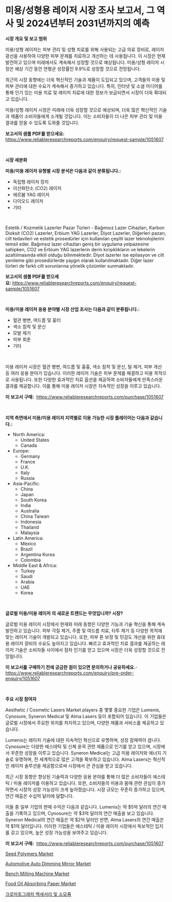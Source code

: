 <p><h1>미용/성형용 레이저 시장 조사 보고서, 그 역사 및 2024년부터 2031년까지의 예측</h1></p><p><strong>시장 개요 및 보고 범위</strong></p>
<p><p>미용/성형 레이저는 피부 관리 및 성형 치료를 위해 사용되는 고급 의료 장비로, 레이저 광선을 사용하여 다양한 피부 문제를 치료하고 개선하는 데 사용됩니다. 이 시장은 현재 발전하고 있으며 미래에서도 계속해서 성장할 것으로 예상됩니다. 미용/성형 레이저 시장은 예상 기간 동안 연평균 성장률인 9.9%로 성장할 것으로 전망됩니다.</p><p>최근의 시장 동향에는 더욱 혁신적인 기술과 제품이 도입되고 있으며, 고객들의 미용 및 피부 관리에 대한 수요가 계속해서 증가하고 있습니다. 특히, 인터넷 및 소셜 미디어를 통해 인기 있는 미용 치료 및 레이저 치료에 대한 정보가 보급되면서 시장이 더욱 확대되고 있습니다.</p><p>미용/성형 레이저 시장은 미래에 더욱 성장할 것으로 예상되며, 더욱 많은 혁신적인 기술과 제품이 소비자들에게 소개될 것입니다. 이는 소비자들이 더 나은 피부 관리 및 미용 결과를 얻을 수 있도록 도와줄 것입니다.</p></p>
<p><strong>보고서의 샘플 PDF를 받으세요:</strong> <a href="https://www.reliableresearchreports.com/enquiry/request-sample/1051607">https://www.reliableresearchreports.com/enquiry/request-sample/1051607</a></p>
<p>&nbsp;</p>
<p><strong>시장 세분화</strong></p>
<p><strong>미용/미용 레이저 유형별 시장 분석은 다음과 같이 분류됩니다.:</strong></p>
<p><ul><li>독립형 레이저 장치</li><li>이산화탄소 (CO2) 레이저</li><li>에르븀 YAG 레이저</li><li>다이오드 레이저</li><li>기타</li></ul></p>
<p>&nbsp;</p>
<p><p>Estetik / Kozmetik Lazerler Pazar Türleri - Bağımsız Lazer Cihazları, Karbon Dioksit (CO2) Lazerler, Erbium YAG Lazerler, Diyot Lazerler, Diğerleri pazarı, cilt tedavileri ve estetik prosedürler için kullanılan çeşitli lazer teknolojilerini temsil eder. Bağımsız lazer cihazları geniş bir uygulama yelpazesine sahipken, CO2 ve Erbium YAG lazerlerin derin kırışıklıkların ve lekelerin azaltılmasında etkili olduğu bilinmektedir. Diyot lazerler ise epilasyon ve cilt yenileme gibi prosedürlerde yaygın olarak kullanılmaktadır. Diğer lazer türleri de farklı cilt sorunlarına yönelik çözümler sunmaktadır.</p></p>
<p><strong>보고서의 샘플 PDF를 받으세요:</strong>&nbsp;<a href="https://www.reliableresearchreports.com/enquiry/request-sample/1051607">https://www.reliableresearchreports.com/enquiry/request-sample/1051607</a></p>
<p>&nbsp;</p>
<p><strong> 미용/미용 레이저 응용 분야별 시장 산업 조사는 다음과 같이 분류됩니다.:</strong></p>
<p><ul><li>혈관 병변, 여드름 및 흉터</li><li>색소 침착 및 문신</li><li>모발 제거</li><li>피부 회춘</li><li>기타</li></ul></p>
<p>&nbsp;</p>
<p><p>미용 레이저 시장은 혈관 병변, 여드름 및 흉흉, 색소 침착 및 문신, 털 제거, 피부 개선 등 여러 응용 분야가 있습니다. 이러한 레이저 기술은 피부 문제를 해결하고 미용 목적으로 사용됩니다. 또한 다양한 효과적인 치료 옵션을 제공하여 소비자들에게 만족스러운 결과를 제공합니다. 이를 통해 미용 레이저 시장은 지속적인 성장을 이루고 있습니다.</p></p>
<p><strong>이 보고서 구매:</strong>&nbsp; <a href="https://www.reliableresearchreports.com/purchase/1051607">https://www.reliableresearchreports.com/purchase/1051607</a></p>
<p>&nbsp;</p>
<p><strong>지역 측면에서 미용/미용 레이저 지역별로 이용 가능한 시장 플레이어는 다음과 같습니다.:</strong></p>
<p><ul>
    <li>
        North America:
        <ul>
            <li>United States</li>
            <li>Canada</li>
        </ul>
    </li>
    <li>
        Europe:
        <ul>
            <li>Germany</li>
            <li>France</li>
            <li>U.K.</li>
            <li>Italy</li>
            <li>Russia</li>
        </ul>
    </li>
    <li>
        Asia-Pacific:
        <ul>
            <li>China</li>
            <li>Japan</li>
            <li>South Korea</li>
            <li>India</li>
            <li>Australia</li>
            <li>China Taiwan</li>
            <li>Indonesia</li>
            <li>Thailand</li>
            <li>Malaysia</li>
        </ul>
    </li>
    <li>
        Latin America:
        <ul>
            <li>Mexico</li>
            <li>Brazil</li>
            <li>Argentina Korea</li>
            <li>Colombia</li>
        </ul>
    </li>
    <li>
        Middle East & Africa:
        <ul>
            <li>Turkey</li>
            <li>Saudi</li>
            <li>Arabia</li>
            <li>UAE</li>
            <li>Korea</li>
        </ul>
    </li>
    </ul></p>
<p>&nbsp;</p>
<p><strong>글로벌 미용/미용 레이저 의 새로운 트렌드는 무엇입니까? 시장?</strong></p>
<p><p>글로벌 미용 레이저 시장에서 현재와 미래 동향은 다양한 기능과 기술 혁신을 통해 계속 발전하고 있습니다. 피부 각질 제거, 주름 및 여드름 치료, 타투 제거 등 다양한 목적에 맞는 레이저 기술이 개발되고 있습니다. 또한, 피부 톤 보정 및 민감도 개선을 위한 휴대용 레이저 장비의 수요도 높아지고 있습니다. 빠르고 효과적인 치료 결과를 제공하는 레이저 기술은 소비자들 사이에서 점차 인기를 얻고 있으며 시장은 더욱 성장할 것으로 전망됩니다.</p></p>
<p><strong>이 보고서를 구매하기 전에 궁금한 점이 있으면 문의하거나 공유하세요.</strong>- <a href="https://www.reliableresearchreports.com/enquiry/pre-order-enquiry/1051607">https://www.reliableresearchreports.com/enquiry/pre-order-enquiry/1051607</a></p>
<p>&nbsp;</p>
<p><strong>주요 시장 참여자</strong></p>
<p><p>Aesthetic / Cosmetic Lasers Market players 중 몇몇 중요한 기업은 Lumenis, Cynosure, Syneron Medical 및 Alma Lasers 등이 포함되어 있습니다. 이 기업들은 글로벌 시장에서 주요한 위치를 차지하고 있으며, 다양한 제품과 서비스를 제공하고 있습니다. </p><p>Lumenis는 레이저 기술에 대한 지속적인 혁신으로 유명하며, 성장 잠재력이 큽니다. Cynosure는 다양한 에스테틱 및 신체 윤곽 관련 제품으로 인기를 얻고 있으며, 시장에서 꾸준한 성장을 이루고 있습니다. Syneron Medical는 고급 미용 레이저와 에너지 기술로 유명하며, 전 세계적으로 많은 고객을 확보하고 있습니다. Alma Lasers는 혁신적인 레이저 솔루션을 제공함으로써 시장에서 큰 관심을 받고 있습니다.</p><p>최근 시장 동향은 향상된 기술력과 다양한 응용 분야를 통해 더 많은 소비자들이 에스테틱 / 미용 레이저를 이용하고 있습니다. 또한, 소비자들의 미용과 몸매 관련 관심이 증가하면서 시장의 성장 가능성이 크게 높아졌습니다. 시장 규모는 꾸준히 증가하고 있으며, 연간 매출은 수십억 달러에 달합니다.</p><p>이들 중 일부 기업의 판매 수익은 다음과 같습니다. Lumenis는 약 $5억 달러의 연간 매출을 기록하고 있으며, Cynosure는 약 $3억 달러의 연간 매출을 보고 있습니다. Syneron Medical의 연간 매출은 약 $2억 달러인 반면, Alma Lasers의 연간 매출은 약 $1억 달러입니다. 이러한 기업들은 에스테틱 / 미용 레이저 시장에서 독보적인 입지를 갖고 있으며, 높은 성장 가능성을 보여주고 있습니다.</p></p>
<p><strong>이 보고서 구매:</strong>&nbsp;&nbsp;<a href="https://www.reliableresearchreports.com/purchase/1051607">https://www.reliableresearchreports.com/purchase/1051607</a></p>
<p><p><a href="https://issuu.com/reportprime-2/docs/seed-polymers-market-size-2030.pptx">Seed Polymers Market</a></p><p><a href="https://summer-dogwood-3e9.notion.site/Automotive-Auto-Dimming-Mirror-Market-Research-Report-Provides-Critical-Insights-that-can-help-Shape-da1342c4a7f142d09d923a31b38e96bd">Automotive Auto Dimming Mirror Market</a></p><p><a href="https://view.publitas.com/reportprime-1/bench-milling-machine-market-size-share-trends-analysis-report-by-material-by-type-by-end-user-by-region-and-segment-forecasts-2024-2031/">Bench Milling Machine Market</a></p><p><a href="https://github.com/derrinmiltonellis35gcl/Market-Research-Report-List-2/blob/main/food-oil-absorbing-paper-market.md">Food Oil Absorbing Paper Market</a></p><p><a href="https://github.com/fredrickeglers/Market-Research-Report-List-1/blob/main/84628045297.md">크로마토그래피 액세서리 및 소모품</a></p></p>
